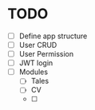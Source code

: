 # TODO
- [ ] Define app structure
- [ ] User CRUD
- [ ] User Permission
- [ ] JWT login 
- [ ] Modules
  - [ ] Tales
  - [ ] CV
  - [ ]